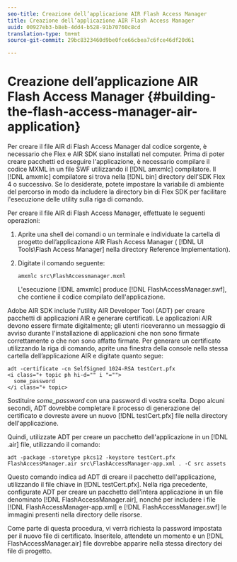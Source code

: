```yaml
---
seo-title: Creazione dell’applicazione AIR Flash Access Manager
title: Creazione dell’applicazione AIR Flash Access Manager
uuid: 00927eb3-b8eb-4dd4-b528-91b70760c8cd
translation-type: tm+mt
source-git-commit: 29bc8323460d9be0fce66cbea7c6fce46df20d61

---
```



# Creazione dell’applicazione AIR Flash Access Manager {#building-the-flash-access-manager-air-application}

Per creare il file AIR di Flash Access Manager dal codice sorgente, è necessario che Flex e AIR SDK siano installati nel computer. Prima di poter creare pacchetti ed eseguire l&#39;applicazione, è necessario compilare il codice MXML in un file SWF utilizzando il [!DNL amxmlc] compilatore. Il [!DNL amxmlc] compilatore si trova nella [!DNL bin] directory dell&#39;SDK Flex 4 o successivo. Se lo desiderate, potete impostare la variabile di ambiente del percorso in modo da includere la directory bin di Flex SDK per facilitare l&#39;esecuzione delle utility sulla riga di comando.

Per creare il file AIR di Flash Access Manager, effettuate le seguenti operazioni:

1. Aprite una shell dei comandi o un terminale e individuate la cartella di progetto dell’applicazione AIR Flash Access Manager ( [!DNL UI Tools\Flash Access Manager] nella directory Reference Implementation).
1. Digitate il comando seguente:

   ```
   amxmlc src\FlashAccessmanager.mxml
   ```

   L&#39;esecuzione [!DNL amxmlc] produce [!DNL FlashAccessManager.swf], che contiene il codice compilato dell&#39;applicazione.

Adobe AIR SDK include l&#39;utility AIR Developer Tool (ADT) per creare pacchetti di applicazioni AIR e generare certificati. Le applicazioni AIR devono essere firmate digitalmente; gli utenti riceveranno un messaggio di avviso durante l&#39;installazione di applicazioni che non sono firmate correttamente o che non sono affatto firmate. Per generare un certificato utilizzando la riga di comando, aprite una finestra della console nella stessa cartella dell’applicazione AIR e digitate quanto segue:

```
adt -certificate -cn SelfSigned 1024-RSA testCert.pfx  
<i class="+ topic ph hi-d="" i "="">
  some_password 
</i class="+ topic>
```

Sostituire *some_password* con una password di vostra scelta. Dopo alcuni secondi, ADT dovrebbe completare il processo di generazione del certificato e dovreste avere un nuovo [!DNL testCert.pfx] file nella directory dell&#39;applicazione.

Quindi, utilizzate ADT per creare un pacchetto dell&#39;applicazione in un [!DNL .air] file, utilizzando il comando:

```
adt -package -storetype pkcs12 -keystore testCert.pfx FlashAccessManager.air src\FlashAccessManager-app.xml . -C src assets
```

Questo comando indica ad ADT di creare il pacchetto dell&#39;applicazione, utilizzando il file chiave in [!DNL testCert.pfx]. Nella riga precedente, configurate ADT per creare un pacchetto dell’intera applicazione in un file denominato [!DNL FlashAccessManager.air], nonché per includere i file [!DNL FlashAccessManager-app.xml] e [!DNL FlashAccessManager.swf] le immagini presenti nella directory delle risorse.

Come parte di questa procedura, vi verrà richiesta la password impostata per il nuovo file di certificato. Inseritelo, attendete un momento e un [!DNL FlashAccessManager.air] file dovrebbe apparire nella stessa directory dei file di progetto.

